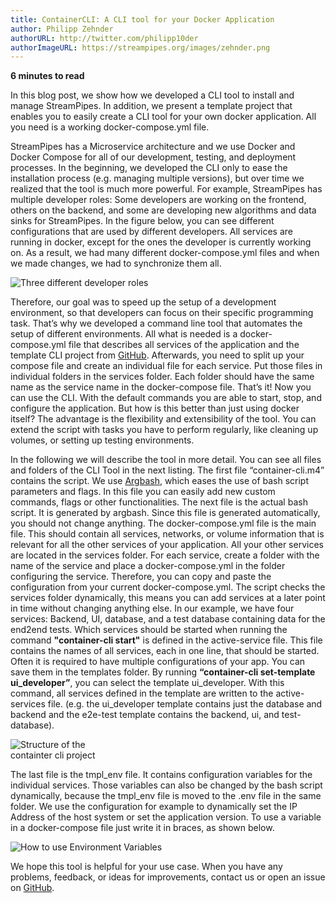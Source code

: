 ```yaml
---
title: ContainerCLI: A CLI tool for your Docker Application
author: Philipp Zehnder
authorURL: http://twitter.com/philipp10der
authorImageURL: https://streampipes.org/images/zehnder.png
---
```

**<div style="float: left; padding-right: 40px;">6 minutes to read</div>**
<br>

In this blog post, we show how we developed a CLI tool to install and manage StreamPipes.
In addition, we present a template project that enables you to easily create a CLI tool for your own docker application.
All you need is a working docker-compose.yml file.

<!--truncate-->

StreamPipes has a Microservice architecture and we use Docker and Docker Compose for all of our development, testing, and deployment processes.
In the beginning, we developed the CLI only to ease the installation process (e.g. managing multiple versions), but over time we realized that the tool is much more powerful.
For example, StreamPipes has multiple developer roles: Some developers are working on the frontend, others on the backend, and some are developing new algorithms and data sinks for StreamPipes.
In the figure below, you can see different configurations that are used by different developers.
All services are running in docker, except for the ones the developer is currently working on.
As a result, we had many different docker-compose.yml files and when we made changes, we had to synchronize them all.

<img class="blog-image" style="max-width:60%;" src="/blog/assets/2018-11-24/roles.png" alt="Three different developer roles">

Therefore, our goal was to speed up the setup of a development environment, so that developers can focus on their specific programming task.
That’s why we developed a command line tool that automates the setup of different environments.
All what is needed is a docker-compose.yml file that describes all services of the application and the template CLI project from [GitHub](https://github.com/streampipes/container-cli).
Afterwards, you need to split up your compose file and create an individual file for each service. Put those files in individual folders in the services folder.
Each folder should have the same name as the service name in the docker-compose file. That’s it!
Now you can use the CLI.
With the default commands you are able to start, stop, and configure the application. But how is this better than just using docker itself?
The advantage is the flexibility and extensibility of the tool.
You can extend the script with tasks you have to perform regularly, like cleaning up volumes, or setting up testing environments.


In the following we will describe the tool in more detail.
You can see all files and folders of the CLI Tool in the next listing.
The first file “container-cli.m4” contains the script.
We use [Argbash](https://argbash.io/), which eases the use of bash script parameters and flags.
In this file you can easily add new custom commands, flags or other functionalities.
The next file is the actual bash script. It is generated by argbash.
Since this file is generated automatically, you should not change anything.
The docker-compose.yml file is the main file.
This should contain all services, networks, or volume information that is relevant for all the other services of your application.
All your other services are located in the services folder.
For each service, create a folder with the name of the service and place a docker-compose.yml in the folder configuring the service.
Therefore, you can copy and paste the configuration from your current docker-compose.yml.
The script checks the services folder dynamically, this means you can add services at a later point in time without changing anything else.
In our example, we have four services: Backend, UI, database, and a test database containing data for the end2end tests.
Which services should be started when running the command **"container-cli start"** is defined in the active-service file.
This file contains the names of all services, each in one line, that should be started.
Often it is required to have multiple configurations of your app. You can save them in the templates folder.
By running **“container-cli set-template ui_developer”**, you can select the template ui_developer.
With this command, all services defined in the template are written to the active-services file. (e.g. the ui_developer template contains just the database and backend and the e2e-test template contains the backend, ui, and test-database).


<img class="blog-image" style="max-width:30%;" src="/blog/assets/2018-11-24/files.png" alt="Structure of the containter cli project">


The last file is the tmpl_env file.
It contains configuration variables for the individual services.
Those variables can also be changed by the bash script dynamically, because the tmpl_env file is moved to the .env file in the same folder.
We use the configuration for example to dynamically set the IP Address of the host system or set the application version.
To use a variable in a docker-compose file just write it in braces, as shown below.


<img class="blog-image" style="max-width:90%;" src="/blog/assets/2018-11-24/variables.png" alt="How to use Environment Variables">

We hope this tool is helpful for your use case.
When you have any problems, feedback, or ideas for improvements, contact us or open an issue on [GitHub](https://github.com/streampipes/container-cli).